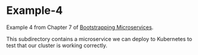 # Example-4

Example 4 from Chapter 7 of [Bootstrapping Microservices](https://www.bootstrapping-microservices.com).

This subdirectory contains a microservice we can deploy to Kubernetes to test that our cluster is working correctly.

